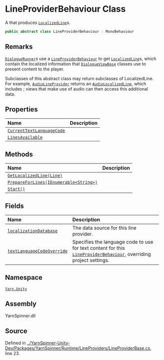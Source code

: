 # LineProviderBehaviour Class

A <see cref="!:MonoBehaviour"></see> that produces [`LocalizedLine`](/api/csharp/yarn.unity/localizedline.md)s.


```csharp
public abstract class LineProviderBehaviour : MonoBehaviour
```
## Remarks

[`DialogueRunner`](/api/csharp/yarn.unity/dialoguerunner.md)s use a [`LineProviderBehaviour`](/api/csharp/yarn.unity/lineproviderbehaviour.md) to get [`LocalizedLine`](/api/csharp/yarn.unity/localizedline.md)s,
which contain the localized information that [`DialogueViewBase`](/api/csharp/yarn.unity/dialogueviewbase.md) classes use to present content to the
player. 

Subclasses of this abstract class may return subclasses of
LocalizedLine. For example, [`AudioLineProvider`](/api/csharp/yarn.unity/audiolineprovider.md) returns
an [`AudioLocalizedLine`](/api/csharp/yarn.unity/audiolocalizedline.md), which includes <see cref="!:AudioClip"></see>; views that make use of audio can then access
this additional data.




## Properties
|Name|Description|
|:---|:---|
|[`CurrentTextLanguageCode`](/api/csharp/yarn.unity/lineproviderbehaviour.currenttextlanguagecode.md)||
|[`LinesAvailable`](/api/csharp/yarn.unity/lineproviderbehaviour.linesavailable.md)||
## Methods
|Name|Description|
|:---|:---|
|[`GetLocalizedLine(Line)`](/api/csharp/yarn.unity/lineproviderbehaviour.getlocalizedline-yarn.line-.md)||
|[`PrepareForLines(IEnumerable<String>)`](/api/csharp/yarn.unity/lineproviderbehaviour.prepareforlines-ienumerable-system.string--.md)||
|[`Start()`](/api/csharp/yarn.unity/lineproviderbehaviour.start.md)||
## Fields
|Name|Description|
|:---|:---|
|[`localizationDatabase`](/api/csharp/yarn.unity/lineproviderbehaviour.localizationdatabase.md)| The data source for this line provider. |
|[`textLanguageCodeOverride`](/api/csharp/yarn.unity/lineproviderbehaviour.textlanguagecodeoverride.md)|Specifies the language code to use for text content for this [`LineProviderBehaviour`](/api/csharp/yarn.unity/lineproviderbehaviour.md), overriding project settings.|
## Namespace
[`Yarn.Unity`](/api/csharp/yarn.unity/README.md)

## Assembly
YarnSpinner.dll

## Source
Defined in [../YarnSpinner-Unity-Dev/Packages/YarnSpinner/Runtime/LineProviders/LineProviderBase.cs](https://github.com/YarnSpinnerTool/YarnSpinner-Unity//blob/develop/Runtime/LineProviders/LineProviderBase.cs#L23), line 23.
